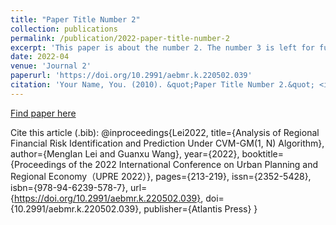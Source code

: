 ```yaml
---
title: "Paper Title Number 2"
collection: publications
permalink: /publication/2022-paper-title-number-2
excerpt: 'This paper is about the number 2. The number 3 is left for future work.'
date: 2022-04
venue: 'Journal 2'
paperurl: 'https://doi.org/10.2991/aebmr.k.220502.039'
citation: 'Your Name, You. (2010). &quot;Paper Title Number 2.&quot; <i>Journal 1</i>. 1(2).'
---
```


[Find paper here](https://doi.org/10.2991/aebmr.k.220502.039)

Cite this article (.bib):
@inproceedings{Lei2022,
  title={Analysis of Regional Financial Risk Identification and Prediction Under CVM-GM(1, N) Algorithm},
  author={MengIan Lei and Guanxu Wang},
  year={2022},
  booktitle={Proceedings of the 2022 International Conference on Urban Planning and Regional Economy（UPRE 2022）},
  pages={213-219},
  issn={2352-5428},
  isbn={978-94-6239-578-7},
  url={https://doi.org/10.2991/aebmr.k.220502.039},
  doi={10.2991/aebmr.k.220502.039},
  publisher={Atlantis Press}
}
